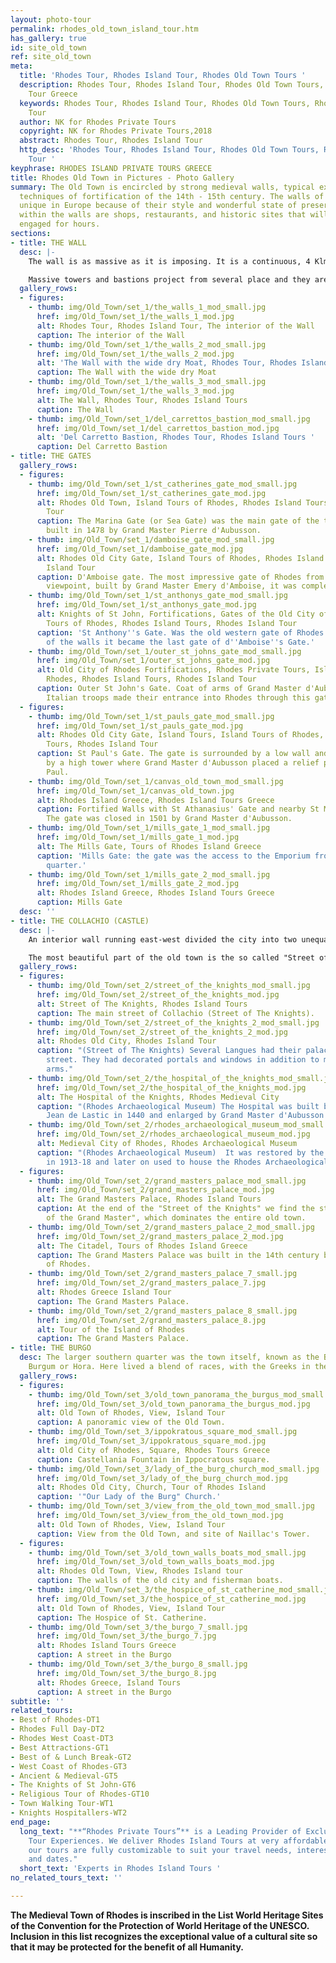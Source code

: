 ```yaml
---
layout: photo-tour
permalink: rhodes_old_town_island_tour.htm
has_gallery: true
id: site_old_town
ref: site_old_town
meta:
  title: 'Rhodes Tour, Rhodes Island Tour, Rhodes Old Town Tours '
  description: Rhodes Tour, Rhodes Island Tour, Rhodes Old Town Tours, Rhodes Private
    Tour Greece
  keywords: Rhodes Tour, Rhodes Island Tour, Rhodes Old Town Tours, Rhodes Private
    Tour
  author: NK for Rhodes Private Tours
  copyright: NK for Rhodes Private Tours,2018
  abstract: Rhodes Tour, Rhodes Island Tour
  http_desc: 'Rhodes Tour, Rhodes Island Tour, Rhodes Old Town Tours, Rhodes Private
    Tour '
keyphrase: RHODES ISLAND PRIVATE TOURS GREECE
title: Rhodes Old Town in Pictures - Photo Gallery
summary: The Old Town is encircled by strong medieval walls, typical examples of the
  techniques of fortification of the 14th - 15th century. The walls of Rhodes are
  unique in Europe because of their style and wonderful state of preservation. Contained
  within the walls are shops, restaurants, and historic sites that will keep visitors
  engaged for hours.
sections:
- title: THE WALL
  desc: |-
    The wall is as massive as it is imposing. It is a continuous, 4 Klm / 2.5 mi. long, which is surround the old town. Is stone construction that supports a walking platform from which the Knights could move and fight where needed.

    Massive towers and bastions project from several place and they are decorated with elaborate stonework, while a wide dry Moat provided the first line of defense. To ensure the enemy could not easily fill it, the ground on the opposite side was contained by a massive wall, which was difficult to dismantle.
  gallery_rows:
  - figures:
    - thumb: img/Old_Town/set_1/the_walls_1_mod_small.jpg
      href: img/Old_Town/set_1/the_walls_1_mod.jpg
      alt: Rhodes Tour, Rhodes Island Tour, The interior of the Wall
      caption: The interior of the Wall
    - thumb: img/Old_Town/set_1/the_walls_2_mod_small.jpg
      href: img/Old_Town/set_1/the_walls_2_mod.jpg
      alt: 'The Wall with the wide dry Moat, Rhodes Tour, Rhodes Island Tour '
      caption: The Wall with the wide dry Moat
    - thumb: img/Old_Town/set_1/the_walls_3_mod_small.jpg
      href: img/Old_Town/set_1/the_walls_3_mod.jpg
      alt: The Wall, Rhodes Tour, Rhodes Island Tours
      caption: The Wall
    - thumb: img/Old_Town/set_1/del_carrettos_bastion_mod_small.jpg
      href: img/Old_Town/set_1/del_carrettos_bastion_mod.jpg
      alt: 'Del Carretto Bastion, Rhodes Tour, Rhodes Island Tours '
      caption: Del Carretto Bastion
- title: THE GATES
  gallery_rows:
  - figures:
    - thumb: img/Old_Town/set_1/st_catherines_gate_mod_small.jpg
      href: img/Old_Town/set_1/st_catherines_gate_mod.jpg
      alt: Rhodes Old Town, Island Tours of Rhodes, Rhodes Island Tours, Rhodes Island
        Tour
      caption: The Marina Gate (or Sea Gate) was the main gate of the town. It was
        built in 1478 by Grand Master Pierre d'Aubusson.
    - thumb: img/Old_Town/set_1/damboise_gate_mod_small.jpg
      href: img/Old_Town/set_1/damboise_gate_mod.jpg
      alt: Rhodes Old City Gate, Island Tours of Rhodes, Rhodes Island Tours, Rhodes
        Island Tour
      caption: D'Amboise gate. The most impressive gate of Rhodes from a military
        viewpoint, built by Grand Master Emery d'Amboise, it was completed in 1512.
    - thumb: img/Old_Town/set_1/st_anthonys_gate_mod_small.jpg
      href: img/Old_Town/set_1/st_anthonys_gate_mod.jpg
      alt: Knights of St John, Fortifications, Gates of the Old City of Rhodes, Island
        Tours of Rhodes, Rhodes Island Tours, Rhodes Island Tour
      caption: 'St Anthony''s Gate. Was the old western gate of Rhodes: with the redesign
        of the walls it became the last gate of d''Amboise''s Gate.'
    - thumb: img/Old_Town/set_1/outer_st_johns_gate_mod_small.jpg
      href: img/Old_Town/set_1/outer_st_johns_gate_mod.jpg
      alt: Old City of Rhodes Fortifications, Rhodes Private Tours, Island Tours of
        Rhodes, Rhodes Island Tours, Rhodes Island Tour
      caption: Outer St John's Gate. Coat of arms of Grand Master d'Aubusson. In 1912
        Italian troops made their entrance into Rhodes through this gate.
  - figures:
    - thumb: img/Old_Town/set_1/st_pauls_gate_mod_small.jpg
      href: img/Old_Town/set_1/st_pauls_gate_mod.jpg
      alt: Rhodes Old City Gate, Island Tours, Island Tours of Rhodes, Rhodes Island
        Tours, Rhodes Island Tour
      caption: St Paul's Gate. The gate is surrounded by a low wall and is protected
        by a high tower where Grand Master d'Aubusson placed a relief portraying St
        Paul.
    - thumb: img/Old_Town/set_1/canvas_old_town_mod_small.jpg
      href: img/Old_Town/set_1/canvas_old_town.jpg
      alt: Rhodes Island Greece, Rhodes Island Tours Greece
      caption: Fortified Walls with St Athanasius' Gate and nearby St Mary's Tower.
        The gate was closed in 1501 by Grand Master d'Aubusson.
    - thumb: img/Old_Town/set_1/mills_gate_1_mod_small.jpg
      href: img/Old_Town/set_1/mills_gate_1_mod.jpg
      alt: The Mills Gate, Tours of Rhodes Island Greece
      caption: 'Mills Gate: the gate was the access to the Emporium from the Jewish
        quarter.'
    - thumb: img/Old_Town/set_1/mills_gate_2_mod_small.jpg
      href: img/Old_Town/set_1/mills_gate_2_mod.jpg
      alt: Rhodes Island Greece, Rhodes Island Tours Greece
      caption: Mills Gate
  desc: ''
- title: THE COLLACHIO (CASTLE)
  desc: |-
    An interior wall running east-west divided the city into two unequal parts. The more northerly, and smaller, of these parts was called the Collachium.

    The most beautiful part of the old town is the so called "Street of the Knights". Its medieval grandeur, which has been preserved and has survived throughout the centuries.  The street links the "Hospital of the Knights" to the "Palace of the Grand Master".
  gallery_rows:
  - figures:
    - thumb: img/Old_Town/set_2/street_of_the_knights_mod_small.jpg
      href: img/Old_Town/set_2/street_of_the_knights_mod.jpg
      alt: Street of The Knights, Rhodes Island Tours
      caption: The main street of Collachio (Street of The Knights).
    - thumb: img/Old_Town/set_2/street_of_the_knights_2_mod_small.jpg
      href: img/Old_Town/set_2/street_of_the_knights_2_mod.jpg
      alt: Rhodes Old City, Rhodes Island Tour
      caption: "(Street of The Knights) Several Langues had their palaces along the
        street. They had decorated portals and windows in addition to many coats of
        arms."
    - thumb: img/Old_Town/set_2/the_hospital_of_the_knights_mod_small.jpg
      href: img/Old_Town/set_2/the_hospital_of_the_knights_mod.jpg
      alt: The Hospital of the Knights, Rhodes Medieval City
      caption: "(Rhodes Archaeological Museum) The Hospital was built by Grand Master
        Jean de Lastic in 1440 and enlarged by Grand Master d'Aubusson in 1481-89."
    - thumb: img/Old_Town/set_2/rhodes_archaeological_museum_mod_small.jpg
      href: img/Old_Town/set_2/rhodes_archaeological_museum_mod.jpg
      alt: Medieval City of Rhodes, Rhodes Archaeological Museum
      caption: "(Rhodes Archaeological Museum)  It was restored by the Italian administration
        in 1913-18 and later on used to house the Rhodes Archaeological Museum."
  - figures:
    - thumb: img/Old_Town/set_2/grand_masters_palace_mod_small.jpg
      href: img/Old_Town/set_2/grand_masters_palace_mod.jpg
      alt: The Grand Masters Palace, Rhodes Island Tours
      caption: At the end of the "Street of the Knights" we find the stately "Palace
        of the Grand Master", which dominates the entire old town.
    - thumb: img/Old_Town/set_2/grand_masters_palace_2_mod_small.jpg
      href: img/Old_Town/set_2/grand_masters_palace_2_mod.jpg
      alt: The Citadel, Tours of Rhodes Island Greece
      caption: The Grand Masters Palace was built in the 14th century by the Knights
        of Rhodes.
    - thumb: img/Old_Town/set_2/grand_masters_palace_7_small.jpg
      href: img/Old_Town/set_2/grand_masters_palace_7.jpg
      alt: Rhodes Greece Island Tour
      caption: The Grand Masters Palace.
    - thumb: img/Old_Town/set_2/grand_masters_palace_8_small.jpg
      href: img/Old_Town/set_2/grand_masters_palace_8.jpg
      alt: Tour of the Island of Rhodes
      caption: The Grand Masters Palace.
- title: THE BURGO
  desc: The larger southern quarter was the town itself, known as the Burgo, Burgus,
    Burgum or Hora. Here lived a blend of races, with the Greeks in the majority.
  gallery_rows:
  - figures:
    - thumb: img/Old_Town/set_3/old_town_panorama_the_burgus_mod_small.jpg
      href: img/Old_Town/set_3/old_town_panorama_the_burgus_mod.jpg
      alt: Old Town of Rhodes, View, Island Tour
      caption: A panoramic view of the Old Town.
    - thumb: img/Old_Town/set_3/ippokratous_square_mod_small.jpg
      href: img/Old_Town/set_3/ippokratous_square_mod.jpg
      alt: Old City of Rhodes, Square, Rhodes Tours Greece
      caption: Castellania Fountain in Ippocratous square.
    - thumb: img/Old_Town/set_3/lady_of_the_burg_church_mod_small.jpg
      href: img/Old_Town/set_3/lady_of_the_burg_church_mod.jpg
      alt: Rhodes Old City, Church, Tour of Rhodes Island
      caption: '"Our Lady of the Burg" Church.'
    - thumb: img/Old_Town/set_3/view_from_the_old_town_mod_small.jpg
      href: img/Old_Town/set_3/view_from_the_old_town_mod.jpg
      alt: Old Town of Rhodes, View, Island Tour
      caption: View from the Old Town, and site of Naillac's Tower.
  - figures:
    - thumb: img/Old_Town/set_3/old_town_walls_boats_mod_small.jpg
      href: img/Old_Town/set_3/old_town_walls_boats_mod.jpg
      alt: Rhodes Old Town, View, Rhodes Island tour
      caption: The walls of the old city and fisherman boats.
    - thumb: img/Old_Town/set_3/the_hospice_of_st_catherine_mod_small.jpg
      href: img/Old_Town/set_3/the_hospice_of_st_catherine_mod.jpg
      alt: Old Town of Rhodes, View, Island Tour
      caption: The Hospice of St. Catherine.
    - thumb: img/Old_Town/set_3/the_burgo_7_small.jpg
      href: img/Old_Town/set_3/the_burgo_7.jpg
      alt: Rhodes Island Tours Greece
      caption: A street in the Burgo
    - thumb: img/Old_Town/set_3/the_burgo_8_small.jpg
      href: img/Old_Town/set_3/the_burgo_8.jpg
      alt: Rhodes Greece, Island Tours
      caption: A street in the Burgo
subtitle: ''
related_tours:
- Best of Rhodes-DT1
- Rhodes Full Day-DT2
- Rhodes West Coast-DT3
- Best Attractions-GT1
- Best of & Lunch Break-GT2
- West Coast of Rhodes-GT3
- Ancient & Medieval-GT5
- The Knights of St John-GT6
- Religious Tour of Rhodes-GT10
- Town Walking Tour-WT1
- Knights Hospitallers-WT2
end_page:
  long_text: "**“Rhodes Private Tours”** is a Leading Provider of Exclusive and Personalized
    Tour Experiences. We deliver Rhodes Island Tours at very affordable rates. All
    our tours are fully customizable to suit your travel needs, interests, schedules,
    and dates."
  short_text: 'Experts in Rhodes Island Tours '
no_related_tours_text: ''

---
```

**The Medieval Town of Rhodes is inscribed in the List World Heritage Sites of the Convention for the Protection of World Heritage of the UNESCO.  Inclusion in this list recognizes the exceptional value of a cultural site so that it may be protected for the benefit of all Humanity.**
